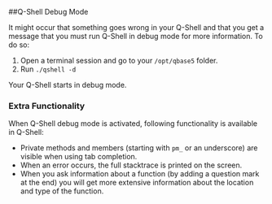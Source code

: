 ##Q-Shell Debug Mode

It might occur that something goes wrong in your Q-Shell and that you get a message that you must run Q-Shell in debug mode for more information. To do so:

1. Open a terminal session and go to your `/opt/qbase5` folder.
2. Run `./qshell -d`

Your Q-Shell starts in debug mode.

### Extra Functionality

When Q-Shell debug mode is activated, following functionality is available in Q-Shell:
* Private methods and members (starting with `pm_` or an underscore) are visible when using tab completion.
* When an error occurs, the full stacktrace is printed on the screen.
* When you ask information about a function (by adding a question mark at the end) you will get more extensive information about the location and type of the function.
